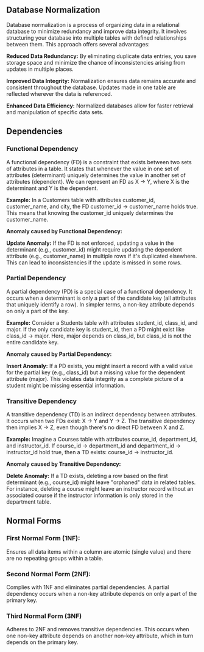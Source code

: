 ## Database Normalization
Database normalization is a process of organizing data in a relational database to minimize redundancy and improve data integrity. It involves structuring your database into multiple tables with defined relationships between them. This approach offers several advantages:

**Reduced Data Redundancy:** By eliminating duplicate data entries, you save storage space and minimize the chance of inconsistencies arising from updates in multiple places.

**Improved Data Integrity:** Normalization ensures data remains accurate and consistent throughout the database. Updates made in one table are reflected wherever the data is referenced.

**Enhanced Data Efficiency:** Normalized databases allow for faster retrieval and manipulation of specific data sets.


## Dependencies
### Functional Dependency
A functional dependency (FD) is a constraint that exists between two sets of attributes in a table. It states that whenever the value in one set of attributes (determinant) uniquely determines the value in another set of attributes (dependent). We can represent an FD as X -> Y, where X is the determinant and Y is the dependent.

**Example:** In a Customers table with attributes customer_id, customer_name, and city, the FD customer_id -> customer_name holds true. This means that knowing the customer_id uniquely determines the customer_name.

**Anomaly caused by Functional Dependency:**

**Update Anomaly:** If the FD is not enforced, updating a value in the determinant (e.g., customer_id) might require updating the dependent attribute (e.g., customer_name) in multiple rows if it's duplicated elsewhere. This can lead to inconsistencies if the update is missed in some rows.

### Partial Dependency
A partial dependency (PD) is a special case of a functional dependency. It occurs when a determinant is only a part of the candidate key (all attributes that uniquely identify a row). In simpler terms, a non-key attribute depends on only a part of the key.

**Example:** Consider a Students table with attributes student_id, class_id, and major. If the only candidate key is student_id, then a PD might exist like class_id -> major. Here, major depends on class_id, but class_id is not the entire candidate key.

**Anomaly caused by Partial Dependency:**

**Insert Anomaly:** If a PD exists, you might insert a record with a valid value for the partial key (e.g., class_id) but a missing value for the dependent attribute (major). This violates data integrity as a complete picture of a student might be missing essential information.


### Transitive Dependency
A transitive dependency (TD) is an indirect dependency between attributes. It occurs when two FDs exist: X -> Y and Y -> Z. The transitive dependency then implies X -> Z, even though there's no direct FD between X and Z.

**Example:** Imagine a Courses table with attributes course_id, department_id, and instructor_id. If course_id -> department_id and department_id -> instructor_id hold true, then a TD exists: course_id -> instructor_id.

**Anomaly caused by Transitive Dependency:**

**Delete Anomaly:** If a TD exists, deleting a row based on the first determinant (e.g., course_id) might leave "orphaned" data in related tables. For instance, deleting a course might leave an instructor record without an associated course if the instructor information is only stored in the department table.

## Normal Forms
### First Normal Form (1NF):
Ensures all data items within a column are atomic (single value) and there are no repeating groups within a table.

### Second Normal Form (2NF):
Complies with 1NF and eliminates partial dependencies. A partial dependency occurs when a non-key attribute depends on only a part of the primary key.

### Third Normal Form (3NF)
Adheres to 2NF and removes transitive dependencies. This occurs when one non-key attribute depends on another non-key attribute, which in turn depends on the primary key.